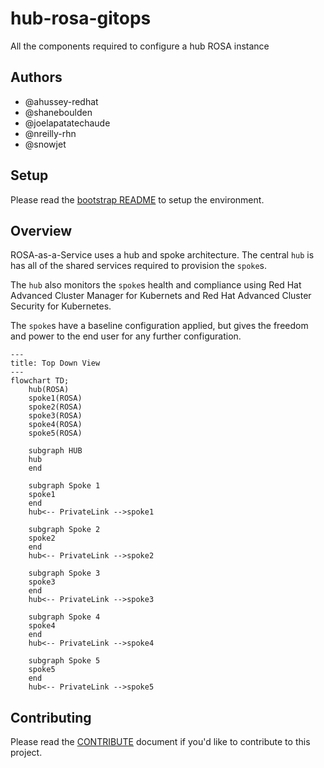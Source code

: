 # hub-rosa-gitops

All the components required to configure a hub ROSA instance

## Authors

- @ahussey-redhat
- @shaneboulden
- @joelapatatechaude
- @nreilly-rhn 
- @snowjet

## Setup

Please read the [bootstrap README](./1-bootstrap/README.md) to setup the environment.

## Overview

ROSA-as-a-Service uses a hub and spoke architecture.
The central `hub` is has all of the shared services required to provision the `spoke`s.

The `hub` also monitors the `spoke`s health and compliance using Red Hat Advanced Cluster Manager for Kubernets and Red Hat Advanced Cluster Security for Kubernetes.

The `spoke`s have a baseline configuration applied, but gives the freedom and power to the end user for any further configuration.

```mermaid
---
title: Top Down View
---
flowchart TD;
    hub(ROSA)
    spoke1(ROSA)
    spoke2(ROSA)
    spoke3(ROSA)
    spoke4(ROSA)
    spoke5(ROSA)

    subgraph HUB
    hub
    end

    subgraph Spoke 1
    spoke1
    end
    hub<-- PrivateLink -->spoke1

    subgraph Spoke 2
    spoke2
    end
    hub<-- PrivateLink -->spoke2

    subgraph Spoke 3
    spoke3
    end
    hub<-- PrivateLink -->spoke3

    subgraph Spoke 4
    spoke4
    end
    hub<-- PrivateLink -->spoke4

    subgraph Spoke 5
    spoke5
    end
    hub<-- PrivateLink -->spoke5
```

## Contributing

Please read the [CONTRIBUTE](./CONTRIBUTE.md) document if you'd like to contribute to this project.


